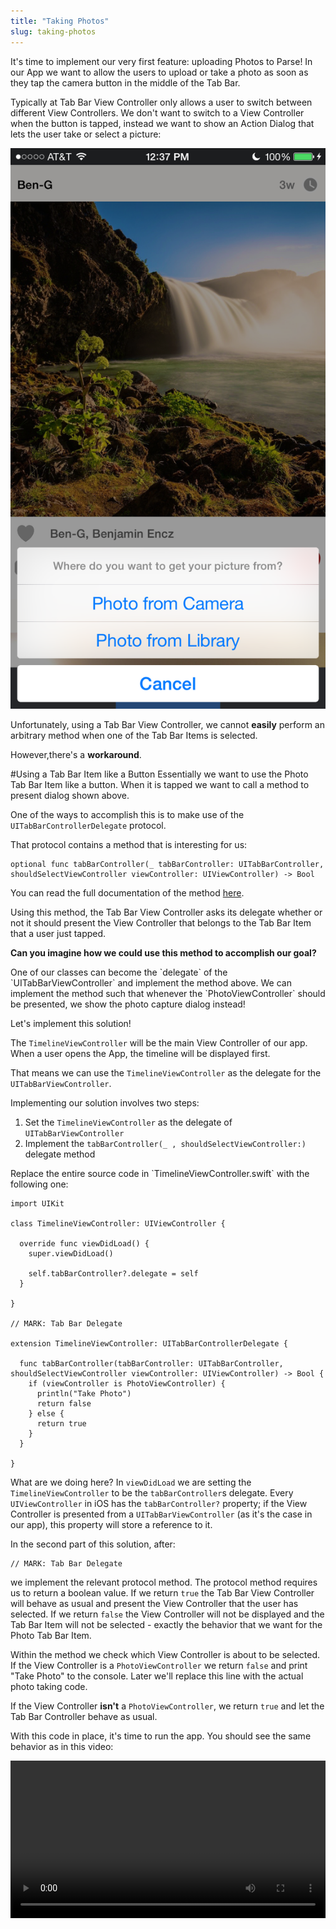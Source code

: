 ```yaml
---
title: "Taking Photos"
slug: taking-photos
---
```


It's time to implement our very first feature: uploading Photos to Parse! In our App we want to allow the users to upload or take a photo as soon as they tap the camera button in the middle of the Tab Bar.

Typically at Tab Bar View Controller only allows a user to switch between different View Controllers. We don't want to switch to a View Controller when the button is tapped, instead we want to show an Action Dialog that lets the user take or select a picture:

![](taking_photo.png)

Unfortunately, using a Tab Bar View Controller, we cannot **easily** perform an arbitrary method when one of the Tab Bar Items is selected.

However,there's a **workaround**.

#Using a Tab Bar Item like a Button
Essentially we want to use the Photo Tab Bar Item like a button. When it is tapped we want to call a method to present dialog shown above.

One of the ways to accomplish this is to make use of the `UITabBarControllerDelegate` protocol.

That protocol contains a method that is interesting for us:

    optional func tabBarController(_ tabBarController: UITabBarController, shouldSelectViewController viewController: UIViewController) -> Bool

You can read the full documentation of the method [here](https://developer.apple.com/library/ios/documentation/UIKit/Reference/UITabBarControllerDelegate_Protocol/#//apple_ref/occ/intfm/UITabBarControllerDelegate/tabBarController:shouldSelectViewController:).

Using this method, the Tab Bar View Controller asks its delegate whether or not it should present the View Controller that belongs to the Tab Bar Item that a user just tapped.

**Can you imagine how we could use this method to accomplish our goal?**

<div class="solution"></div>
One of our classes can become the `delegate` of the `UITabBarViewController` and implement the method above. We can implement the method such that whenever the `PhotoViewController` should be presented, we show the photo capture dialog instead!

Let's implement this solution!

The `TimelineViewController` will be the main View Controller of our app. When a user opens the App, the timeline will be displayed first.

That means we can use the `TimelineViewController` as the delegate for the `UITabBarViewController`.

Implementing our solution involves two steps:

1. Set the `TimelineViewController` as the delegate of `UITabBarViewController`
2. Implement the `tabBarController(_ , shouldSelectViewController:)` delegate method

<div class="action"></div>
Replace the entire source code in `TimelineViewController.swift` with the following one:

    import UIKit

    class TimelineViewController: UIViewController {

      override func viewDidLoad() {
        super.viewDidLoad()

        self.tabBarController?.delegate = self
      }

    }

    // MARK: Tab Bar Delegate

    extension TimelineViewController: UITabBarControllerDelegate {

      func tabBarController(tabBarController: UITabBarController, shouldSelectViewController viewController: UIViewController) -> Bool {
        if (viewController is PhotoViewController) {
          println("Take Photo")
          return false
        } else {
          return true
        }
      }

    }

What are we doing here? In `viewDidLoad` we are setting the `TimelineViewController` to be the `tabBarController`s delegate. Every `UIViewController` in iOS has the `tabBarController?` property; if the View Controller is presented from a `UITabBarViewController` (as it's the case in our app), this property will store a reference to it.

In the second part of this solution, after:

    // MARK: Tab Bar Delegate

we implement the relevant protocol method. The protocol method requires us to return a boolean value. If we return `true` the Tab Bar View Controller will behave as usual and present the View Controller that the user has selected. If we return `false` the View Controller will not be displayed and the Tab Bar Item will not be selected - exactly the behavior that we want for the Photo Tab Bar Item.

Within the method we check which View Controller is about to be selected.  If the View Controller is a `PhotoViewController` we return `false` and print "Take Photo" to the console. Later we'll replace this line with the actual photo taking code.

If the View Controller **isn't** a `PhotoViewController`, we return `true` and let the Tab Bar Controller behave as usual.

With this code in place, it's time to run the app. You should see the same behavior as in this video:

<video width="100%" controls>
  <source src="https://s3.amazonaws.com/mgwu-misc/SA2015/PhotoButton_small.mov" type="video/mp4">

When you tap the left or the right Tab Bar Item, they are selected. When you tap the middle button, you see our console output instead!

Now we can replace this console output with our actual photo taking code!

#Structuring the Photo Taking Code

Taking photos is one of the core features of our app! We allow users to take photos with the camera and to pick existing photos from their library. Additionally we will allow users to add filters to their photos.

As you'll see, implementing this takes quite a bit of code. Instead of putting all of that code into the `TimelineViewController` we should create a separate class that only takes care of photo related features.

Keep this in mind when working on your own app: *implementing all of your features directly in a View Controller is the first step towards an extremely messy project!*

Before we create that new photo taking class, let's create a new folder for it to keep our project structure tidy.

<div id="action"></div>
Open the folder that contains your Xcode project in Finder and create a new folder called *PhotoTaking*. It should be on the same level as the *ViewController* folder:
![](photo_taking_folder.png)
Then add this new folder to your Xcode project:
<video width="100%" controls>
  <source src="https://s3.amazonaws.com/mgwu-misc/SA2015/AddPhotoFolder_small.mov" type="video/mp4">

You should always add new folders with this two-step process. If you create a new group directly in Xcode, that will not automatically create a new folder on your file system. That results in Xcode projects that have a structure that is different from the folder structure - another potential way of creating messy projects.

Now we can add our new Source Code File to the *PhotoTaking* group.

<div id="action"></div>
1. Create a new Source Code File within the *PhotoTaking* group
2. Name this class *PhotoTakingHelper* and make it a subclass of *NSObject* (we will discuss why this is necessary later on): ![](photo_taking_helper_class.png)

Before we dive into writing code, let's discuss how we're going to structure our Photo Taking code.

There are multiple classes and steps involved in taking a photo:
![](photo_taking_structure.png)

Let's discuss the process, step by step:

1. The photo taking starts when a user taps the photo button in the Tab Bar. This triggers an event in the `TimelineViewController`. We have already implemented this step; currently we are logging "Take Photo" to the console.
2. The `TimelineViewController` creates a `PhotoTakingHelper`. The `PhotoTakingHelper` will handle the rest of the process and return a photo to the `TimelineViewController` once the user has picked one (this happens in Step 6).
3. The `PhotoTakingHelper` presents the popover that allows the user to choose between taking a photo with the camera or picking one from the library. This popover is implemented as a `UIAlertController` - an iOS standard component.
4. Once the user has selected one of the two options, we present a `UIImagePickerController` another iOS system component. This `UIImagePickerController` handles the actual image picking (either by letting the user take a picture, or by letting them pick one from their library)
5. Once the user is finished, the selected image gets returned to the `PhotoTakingHelper`
6. The `PhotoTakingHelper` returns that image to the `TimelineViewController`.

Now that we have a plan, we can start implementing this feature!

##Implementing the PhotoTakingHelper

Our `PhotoTakingHelper` will have two main responsibilities:

1. Presenting the Popover and the Camera / Photo Library
2. Returning the image that the user has taken / selected

To implement the first responsibility the `PhotoTakingHelper` will need a reference to a `UIViewController`. In iOS only View Controllers can present other View Controllers. The `PhotoTakingHelper` is a simple `NSObject` not a `UIViewController`, so it isn't able to present other View Controllers. We will implement the initializer of the `PhotoTakingHelper` to require a reference to a `UIViewController`.

To implement the second responsibility the `PhotoTakingHelper` will need to have a way to communicate with the `TimelineViewController` - as shown in Step 6 of our outline above. For this we could use the concept of delegation (on the previous page we used delegation to receive information from the `UITabBarController`). A more convenient solution for this specific case is using a *Callback*. A *Callback* is basically a reference to a function. When initializing the `PhotoTakingHelper` inside of the *TimelineViewController* we will provide it with a callback function. As soon as the `PhotoTakingHelper` has selected an image, it will call that *Callback* function and provide the selected image to the *TimelineViewController*.

Let's get started with building the `PhotoTakingHelper`!

###Initialier and Properties

First, let's take care of the initializer and the properties of the `PhotoTakingHelper`.

<div class="action"></div>
Replace the entire content of `PhotoTakingHelper.swift` with the following code:

    import UIKit

    typealias PhotoTakingHelperCallback = UIImage? -> Void

    class PhotoTakingHelper : NSObject {

      /** View controller on which AlertViewController and UIImagePickerController are presented */
      weak var viewController: UIViewController!
      var callback: PhotoTakingHelperCallback
      var imagePickerController: UIImagePickerController?

      init(viewController: UIViewController, callback: PhotoTakingHelperCallback) {
        self.viewController = viewController
        self.callback = callback

        super.init()

        showPhotoSourceSelection()
      }

      func showPhotoSourceSelection() {

      }

    }

Let's discuss this code. In the first line after `import UIKit` we are declaring a `typealias`. Using the `typealias` keyword we can provide a function signature with a name. In this case we are saying that a function of type `PhotoTakingHelperCallback` takes an `UIImage?` as parameter and returns `Void`. This means: any function that wants to be the callback of the `PhotoTakingHelper` needs to have exaxctly this signature.

`PhotoTakingHelper` has three properties. The first one `viewController` stores a `weak` reference to a `viewController`. As we discussed earlier, this reference is necessary because the `PhotoTakingHelper` needs a `UIViewController` on which it can present other View Controllers. It is a `weak` reference, since the `PhotoTakingHelper` does not own the referenced View Controller.

Additionally we store the `callback` function and provide a property to store an `UIImagePickerController` (which we will use a little bit later).

The initializer of this class receives the View Controller on which we will present other View Controllers and the callback that we will call as soon as a user has picked an image.

When the class is entirely initialized we immediately call `showPhotoSourceSeletion()`. The method is still empty right now, later it will present the dialog that allows user to choose between their camera and their photo library.

Because we call `showPhotoSourceSeletion()` directly from the initializer, the dialog will be presented as soon as we create an instance of `PhotoTakingHelper`.

###Implementing the Photo Source Selection Popover

To implement the selection dialog we will use the [`UIAlertViewController`](https://developer.apple.com/library/ios/documentation/UIKit/Reference/UIAlertController_class/index.html) class. It allows us to choose a title for the popup and add multiple options. We want to add two options: photo library and camera.

However, we need to keep one thing in mind: we want to run our App on the iOS Simulator during development and the Simulator doesn't have a camera! `UIImagePickerController` provides us with a nice way to check whether a camera is available or not. We'll use that feature to decide whether or not to add the camera option to our popup.

Let's add the code for the popup to `PhotoTakingHelper`:

<div class="action"></div>
Replace the empy implementation of `showPhotoSourceSelection()` with the following one:

      func showPhotoSourceSelection() {
        // Allow user to choose between photo library and camera
        let alertController = UIAlertController(title: nil, message: "Where do you want to get your picture from?", preferredStyle: .ActionSheet)

        let cancelAction = UIAlertAction(title: "Cancel", style: .Cancel, handler: nil)
        alertController.addAction(cancelAction)

        // Only show camera option if rear camera is available
        if (UIImagePickerController.isCameraDeviceAvailable(.Rear)) {
          let cameraAction = UIAlertAction(title: "Photo from Camera", style: .Default) { (action) in
            // do nothing yet...
          }

          alertController.addAction(cameraAction)
        }

        let photoLibraryAction = UIAlertAction(title: "Photo from Library", style: .Default) { (action) in
          // do nothing yet...
        }

        alertController.addAction(photoLibraryAction)

        viewController.presentViewController(alertController, animated: true, completion: nil)
      }

In the first line we set up the the `UIAlertController` by providing it with a `message`
and a `preferredStyle`. The `UIAlertController` can be used to present different types of popups. By choosing the `.ActionSheet` option, we create a popup that get's displayed from the bottom edge of the screen.

After the initial set up, we add different `UIAlertAction`s to the Alert Controller. Each action will result in one button on the popup.

The first one is the default *Cancel* action; you should add this one to almost all of your Alert Controllers. It will add a "Cancel" button that allows the user to close the popup without any action.

Then we create actions for our two different options. First, we check if the current device has a rear camera by using the `isCameraDeviceAvailable(_:UIImagePickerControllerCameraDevice)` method.

If the rear camera is available, we add an action to the Alert Controller that allows the user to choose to take a photo with that camera. The body of the action is left empty for now; in the next step we will fill in the code that brings up the camera.

As a last option, we allow the user to pick an image from the library. We create an `UIAlertAction` for the library and add it to the `UIAlertController`. This action also doesn't do anything yet, we'll add the code in the next section.

In the very last line, we present the `alertController`. As we discussed earlier, View Controllers can only be presented from other View Controllers. We use the reference that we've stored in the `viewController` property and call the `presentViewController` method on it. Now the popup will be displayed on whichever View Controller is stored in the `viewController` property!

None of this code will run at this point - to test it we need to connect it to the `TimelineViewController`. Let's do that next! After we've connected the `TimelineViewController` and the `PhotoTakingHelper`, we will come back to complete this code so that we actually present the camera or the photo library when one of the two options is selected.

##Connecting the PhotoTakingHelper

Time to switch back to the `TimelineViewController`. Currently we are printing a text to the console whenever the camera button is tapped; now we want to create an instance of a `PhotoTakingHelper` that will display our popup.

First, let's change the Tab Bar related code:

<div class="action"></div>
Change the the Tab Bar related code to call the `takePhoto` method, instead of printing to the console:

    func tabBarController(tabBarController: UITabBarController, shouldSelectViewController viewController: UIViewController) -> Bool {
      if (viewController is PhotoViewController) {
        takePhoto()
        return false
      } else {
        return true
      }
    }

Within the `takePhoto` method, which we'll implement next, we will create the `PhotoTakingHelper`.

<div class="action"></div>
Add the `takePhoto` method to the `TimelineViewController` class:

    func takePhoto() {
      // instantiate photo taking class, provide callback for when photo  is selected
      photoTakingHelper = PhotoTakingHelper(viewController: self.tabBarController!) { (image: UIImage?) in
        // don't do anything, yet...
      }
    }

Within the `takePhoto` method we're creating an instance of `PhotoTakingHelper`. We're assigning that instance to the `photoTakingProperty` (which we'll create in a second).

As we know, the initializer of the `PhotoTakingHelper` takes two parameters: the View Controller on which the popup should be presented and the callback that should run as soon as a photo has been selected.

As the View Controller we pass `self.tabBarController`. The Tab Bar Controller is the Root View Controller of our application - typically you want to present most Popups directly on the Root View Controller.

As a callback we pass a *Closure*. A closure is basically a function without a name.

This part of the code is the closure:

    { (image: UIImage?) in
      // don't do anything, yet...
    }

The entire closure is enclosed in curly braces. It starts with the list of parameters in parentheses. Our callback receives a `UIImage?` from the `PhotoTakingHelper`. The `in` keyword marks the beginning of the actual code of the closure - for now we only have a comment in here.

Whenever the `PhotoTakingHelper` has received an image, it will call this closure. This is where we will implement the Photo upload later on.

There's one last detail to note: the closure is outside of the argument list (the pair of parentheses after the class name) of the constructor!

This is called a [trailing closure](https://developer.apple.com/library/ios/documentation/Swift/Conceptual/Swift_Programming_Language/Closures.html#//apple_ref/doc/uid/TP40014097-CH11-ID102):

![image](trailing_closure.png)

Trailing closures can be used whenever the last argument of a function or initializer is a closure.

Without a trailing closure the call to the initializer would look like this:

    PhotoTakingHelper(viewController: self.tabBarController!, callback: { (image: UIImage?) in
    // don't do anything, yet...
    })

Using trailing closures can make our code a little bit more readable because we don't need a closing parentheses after the closing curly braces of the closure. Feel free to choose whichever option you prefer!

One last step before are ready to test the interaction between the `TimelineViewController` and the `PhotoTakingHelper`.

<div class="action"></div>
Add the property definition for `photoTakingHelper` to the top of the `TimelineViewController` class:

    var photoTakingHelper: PhotoTakingHelper?

Now our code should compile and run! Time to test if everything is working as expected.

hen you run the app and tap the camera button, you should see a popup show up:

![image](popup_working.png)

Well done! At this point you should have a basic understanding of how information can travel through different classes in our apps - as an iOS developer you will use callbacks in the form of closures pretty frequently.

#Implementing the Photo Taking

Now that we've successfully connected the `PhotoTakingHelper` with the `TimelineViewController` we can implement the actual Photo Taking code.

Let's add  a method to the `PhotoTakingHelper` that presents the `UIImagePickerController` (you might remember, this is the system component that will allows the user to take pictures!).

<div id=action></div>
Add the `showImagePickerController` method to the `PhotoTakingHelper` class:

    func showImagePickerController(sourceType: UIImagePickerControllerSourceType) {
      imagePickerController = UIImagePickerController()
      imagePickerController!.sourceType = sourceType
      self.viewController.presentViewController(imagePickerController!, animated: true, completion: nil)
    }

In the first line, this method creates a `UIImagePickerController`. In the second line we set the `sourceType` of that controller. Depending on the `sourceType` the `UIImagePickerController` will activate the camera and display a photo taking overlay - or will show the users photo library. Our `showImagePickerController` method takes the `sourceType` as an argument and hands it on to the `imagePickerController` - that allows the caller of this method to specify whether the camera or the photo library should be used as an image source.

Once the `imagePickerController` is initialized and configured, we present it.

...

The first step will be extending the `showPhotoSourceSelection()` method in `PhotoTakingHelper`. Currently we aren't performing any code when a user selects one of the two options in our popup.

<div id=action></div>
Change the following section within `showPhotoSourceSeletion()` so that the `showImagePickerController` method is called:

    ...

    // Only show camera option if rear camera is available
    if (UIImagePickerController.isCameraDeviceAvailable(.Rear)) {
      let cameraAction = UIAlertAction(title: "Photo from Camera", style: .Default) { (action) in
        self.showImagePickerController(.PhotoLibrary)
      }

      alertController.addAction(cameraAction)
    }

    let photoLibraryAction = UIAlertAction(title: "Photo from Library", style: .Default) { (action) in
      self.showImagePickerController(.Camera)
    }

    ...

We're now calling the `showImagePickerController` method, which we will be implementing in a second. That method
